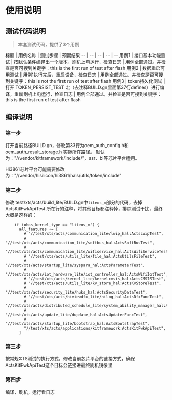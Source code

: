# 使用说明

## 测试代码说明
> 本套测试代码，提供了3个用例

标题 | 用例名称 | 测试步骤 | 预期结果
-- | -- | -- | -- | --
用例1 | 接口基本功能测试 | 按默认条件编译出一个版本，刷机上电运行，检查日志 | 用例全部通过。并检查是否可搜到关键字：this is the first run of test after flash
用例2 | 数据重启可用测试 | 用例1执行完后，重启设备，检查日志 | 用例全部通过。并检查是否可搜到关键字：this is not the first run of test after flash
用例3 | token持久化测试 | 打开 TOKEN_PERSIST_TEST 宏（去注释BUILD.gn里面第37行defines）进行编译，重新刷机上电运行，检查日志 | 用例全部通过。并检查是否可搜到关键字：this is the first run of test after flash


## 编译说明

### 第一步
打开当前路径BUILD.gn，修改第33行为oem_auth_config.h和oem_auth_result_storage.h 实际所在路径。
默认为："//vendor/kitframework/include/"，asr、bl等芯片平台适用。

Hi3861芯片平台可能需要修改为："//vendor/hisilicon/hi3861/hals/utils/token/include"

### 第二步
修改 test/xts/acts/build_lite/BUILD.gn中```liteos_m```部分的代码，去掉 ActsKitFwkApiTest 所在行的注释，将其他目标都注释掉，排除测试干扰，最终大概是这样的：
```
    if (ohos_kernel_type == "liteos_m") {
      all_features += [
        # "//test/xts/acts/communication_lite/lwip_hal:ActsLwipTest",
        # "//test/xts/acts/communication_lite/softbus_hal:ActsSoftBusTest",
        # "//test/xts/acts/communication_lite/wifiservice_hal:ActsWifiServiceTest",
        # "//test/xts/acts/utils_lite/file_hal:ActsUtilsFileTest",
        # "//test/xts/acts/startup_lite/syspara_hal:ActsParameterTest",
        # "//test/xts/acts/iot_hardware_lite/iot_controller_hal:ActsWifiIotTest",
        # "//test/xts/acts/kernel_lite/kernelcmsis_hal:ActsCMSISTest",
        # "//test/xts/acts/utils_lite/kv_store_hal:ActsKvStoreTest",
        # "//test/xts/acts/security_lite/huks_hal:ActsSecurityDataTest",
        # "//test/xts/acts/hiviewdfx_lite/hilog_hal:ActsDfxFuncTest",
        # "//test/xts/acts/distributed_schedule_lite/system_ability_manager_hal:ActsSamgrTest",
        # "//test/xts/acts/update_lite/dupdate_hal:ActsUpdaterFuncTest",
        # "//test/xts/acts/startup_lite/bootstrap_hal:ActsBootstrapTest",
        "//test/xts/acts/applications/kitframework:ActsKitFwkApiTest",
      ]
```

### 第三步
按常规XTS测试的执行方式，修改当前芯片平台的链接方式，确保ActsKitFwkApiTest这个目标会链接进最终刷机镜像里

### 第四步
编译，刷机，运行看日志
